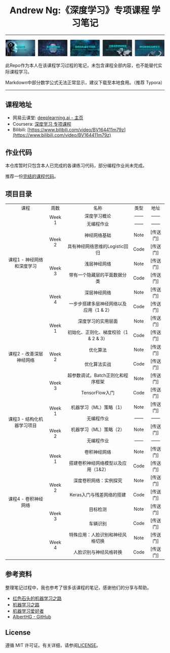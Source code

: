 <h1 align="center">Andrew Ng:《深度学习》专项课程 学习笔记</h1>

----

![Course](https://raw.githubusercontent.com/catchy666/Coursera-Deep-Learning-Andrew-Ng/main/c1-Neural%20Networks%20and%20Deep%20Learning/week2/tmp_imgs/00.png)

此Repo作为本人在该课程学习过程的笔记，未包含课程全部内容，也不能替代实际课程学习。

Markdown中部分数学公式无法正常显示，建议下载至本地食用。（推荐 Typora）

---

## 课程地址

 - 网易云课堂: [deeplearning.ai - 主页](https://study.163.com/provider/2001053000/index.htm)
 - Coursera: [深度学习 专项课程](https://www.coursera.org/specializations/deep-learning?#courses)
 - Bilibili: [https://www.bilibili.com/video/BV164411m79z](https://www.bilibili.com/video/BV164411m79z)

## 作业代码
本仓库暂时只包含本人已完成的各课练习代码，部分编程作业尚未完成。

推荐一份[完结的课程代码](https://github.com/JudasDie/deeplearning.ai)。

## 项目目录

<table align='center'>
   <tr align='center'>
      <td>课程</td>
      <td>周数</td>
      <td>名称</td>
      <td>类型</td>
      <td>地址</td>
   </tr>
   <tr align='center'>
      <td rowspan='8'>课程1 - 神经网络和深度学习</td>
      <td rowspan='2'>Week 1</td>
      <td>深度学习概论</td>
      <td>——</td>
      <td>——</td>
   </tr>
   <tr align='center'>
      <td>无编程作业</td>
      <td>——</td>
      <td>——</td>
   </tr>
   <tr align='center'>
      <td rowspan='2'>Week 2</td>
      <td>神经网络基础</td>
      <td>Note</td>
      <td>[传送门]</td>
   </tr>
   <tr align='center'>
      <td>具有神经网络思维的Logistic回归</td>
      <td>Code</td>
      <td>[传送门]</td>
   </tr>
   <tr align='center'>
      <td rowspan='2'>Week 3</td>
      <td>浅层神经网络</td>
      <td>Note</td>
      <td>[传送门]</td>
   </tr>
   <tr align='center'>
      <td>带有一个隐藏层的平面数据分类</td>
      <td>Code</td>
      <td>[传送门]</td>
   </tr>
   <tr align='center'>
      <td rowspan='2'>Week 4</td>
      <td>深层神经网络</td>
      <td>Note</td>
      <td>[传送门]</td>
   </tr>
   <tr align='center'>
      <td>一步步搭建多层神经网络以及应用（1 & 2）</td>
      <td>Code</td>
      <td>[传送门]</td>
   </tr>
   <tr align='center'>
      <td rowspan='6'>课程2 - 改善深层神经网络</td>
      <td rowspan='2'>Week 1</td>
      <td>深度学习的实用层面</td>
      <td>Note</td>
      <td>[传送门]</td>
   </tr>
   <tr align='center'>
      <td>初始化、正则化、梯度校验（1 & 2 & 3）</td>
      <td>Code</td>
      <td>[传送门]</td>
   </tr>
   <tr align='center'>
      <td rowspan='2'>Week 2</td>
      <td>优化算法</td>
      <td>Note</td>
      <td>[传送门]</td>
   </tr>
   <tr align='center'>
      <td>优化算法实战</td>
      <td>Code</td>
      <td>[传送门]</td>
   </tr>
   <tr align='center'>
      <td rowspan='2'>Week 3</td>
      <td>超参数调试，Batch正则化和程序框架</td>
      <td>Note</td>
      <td>[传送门]</td>
   </tr>
   <tr align='center'>
      <td>TensorFlow入门</td>
      <td>Code</td>
      <td>[传送门]</td>
   </tr>
   <tr align='center'>
      <td rowspan='4'>课程3 - 结构化机器学习项目</td>
      <td rowspan='2'>Week 1</td>
      <td>机器学习（ML）策略（1）</td>
      <td>Note</td>
      <td>[传送门]</td>
   </tr>
   <tr align='center'>
      <td>无编程作业</td>
      <td>——</td>
      <td>——</td>
   </tr>
   <tr align='center'>
      <td rowspan='2'>Week 2</td>
      <td>机器学习（ML）策略（2）</td>
      <td>Note</td>
      <td>[传送门]</td>
   </tr>
   <tr align='center'>
      <td>无编程作业</td>
      <td>——</td>
      <td>——</td>
   </tr>
   <tr align='center'>
      <td rowspan='8'>课程4 - 卷积神经网络</td>
      <td rowspan='2'>Week 1</td>
      <td>卷积神经网络</td>
      <td>Note</td>
      <td>[传送门]</td>
   </tr>
   <tr align='center'>
      <td>搭建卷积神经网络模型以及应用（1&2）</td>
      <td>Code</td>
      <td>[传送门]</td>
   </tr>
   <tr align='center'>
      <td rowspan='2'>Week 2</td>
      <td>深度卷积网络：实例探究</td>
      <td>Note</td>
      <td>[传送门]</td>
   </tr>
   <tr align='center'>
      <td>Keras入门与残差网络的搭建</td>
      <td>Code</td>
      <td>[传送门]</td>
   </tr>
   <tr align='center'>
      <td rowspan='2'>Week 3</td>
      <td>目标检测</td>
      <td>Note</td>
      <td>[传送门]</td>
   </tr>
   <tr align='center'>
      <td>车辆识别</td>
      <td>Code</td>
      <td>[传送门]</td>
   </tr>
   <tr align='center'>
      <td rowspan='2'>Week 4</td>
      <td>特殊应用：人脸识别和神经风格切换</td>
      <td>Note</td>
      <td>[传送门]</td>
   </tr>
   <tr align='center'>
      <td>人脸识别与神经风格转换</td>
      <td>Code</td>
      <td>[传送门]</td>
   </tr>
</table>


## 参考资料

整理笔记过程中，我也参考了很多该课程的笔记，感谢他们的分享与帮助。

* [红色石头的机器学习之路](https://zhuanlan.zhihu.com/Redstone)
* [机器学习之路](https://zhuanlan.zhihu.com/koalatree)
* [机器学习爱好者](http://www.ai-start.com)
* [AlbertHG - GitHub](https://github.com/AlbertHG/Coursera-Deep-Learning-deeplearning.ai)

## License
遵循 MIT 许可证。有关详细，请参阅[LICENSE](https://github.com/catchy666/Coursera-Deep-Learning-Andrew-Ng/blob/main/LICENSE)。
